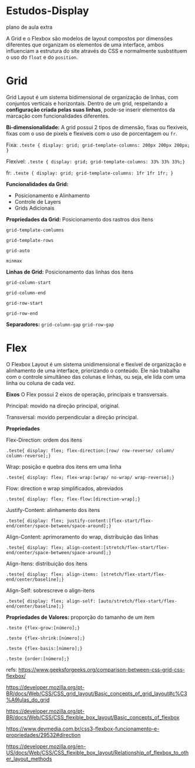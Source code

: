# Estudos-Display
plano de aula extra

A Grid e o Flexbox são modelos de layout compostos por dimensões diferentes que organizam os elementos de uma interface, ambos influenciam a estrutura do site através do CSS e normalmente susbstituem o uso do `float` e do `position`.

# Grid
Grid Layout é um sistema bidimensional de organização de linhas, com conjuntos verticais e horizontais.
Dentro de um grid, respeitando a **configuração criada pelas suas linhas**, pode-se inserir elementos da marcação com funcionalidades diferentes.

**Bi-dimensionalidade:**
  A grid possui 2 tipos de dimensão, fixas ou flexíveis, fixas com o uso de pixels e flexiveis com o uso de porcentagem ou `fr`. 
  
  Fixa:
```.teste { display: grid; grid-template-columns: 200px 200px 200px; }```

Flexível:
```.teste { display: grid; grid-template-columns: 33% 33% 33%;}```

fr: 
```.teste { display: grid; grid-template-columns: 1fr 1fr 1fr; }```

**Funcionalidades da Grid:**
- Posicionamento e Alinhamento
- Controle de Layers
- Grids Adicionais

**Propriedades da Grid:**
Posicionamento dos rastros dos itens

`grid-template-comlumns`

`grid-template-rows`

`grid-auto`

`minmax`

**Linhas de Grid:**
Posicionamento das linhas dos itens

`grid-column-start`

`grid-column-end`

`grid-row-start`

`grid-row-end`

**Separadores:**
 `grid-column-gap`
 `grid-row-gap`

# Flex
O Flexbox Layout é um sistema unidimensional e flexível de organização e alinhamento de uma interface, priorizando o conteúdo.
Ele não trabalha com o controle simultâneo das colunas e linhas, ou seja, ele lida com uma linha ou coluna de cada vez.

**Eixos**
O Flex possui 2 eixos de operação, principais e transversais.

Principal:
movido na direção principal, original.

Transversal:
movido perpendicular a direção principal.

**Propriedades** 

Flex-Direction:
ordem dos itens

```.teste{ display: flex; flex-direction:[row/ row-reverse/ column/ column-reverse];}```

Wrap:
posição e quebra dos itens em uma linha

```.teste{ display: flex; flex-wrap:[wrap/ no-wrap/ wrap-reverse];}```

Flow:
direction e wrap simplificados, abreviados

```.teste{ display: flex; flex-flow:[direction-wrap];}```

Justify-Content:
alinhamento dos itens

```.teste{ display: flex; justify-content:[flex-start/flex-end/center/space-between/space-around];}```

Align-Content:
aprimoramento do wrap, distribuição das linhas

```.teste{ display: flex; align-content:[stretch/flex-start/flex-end/center/space-between/space-around];}```

Align-Itens:
distribuição dos itens

```.teste{ display: flex; align-items: [stretch/flex-start/flex-end/center/baseline];}```

Align-Self:
sobrescreve o align-itens

```.teste{ display: flex; align-self: [auto/stretch/flex-start/flex-end/center/baseline];}```

**Propriedades de Valores:**
proporção do tamanho de um item

```.teste {flex-grow:[número];}```

```.teste {flex-shrink:[número];}```

```.teste {flex-basis:[número];}```

```.teste {order:[número];}```


refs:
https://www.geeksforgeeks.org/comparison-between-css-grid-css-flexbox/

https://developer.mozilla.org/pt-BR/docs/Web/CSS/CSS_grid_layout/Basic_concepts_of_grid_layout#c%C3%A9lulas_do_grid

https://developer.mozilla.org/pt-BR/docs/Web/CSS/CSS_flexible_box_layout/Basic_concepts_of_flexbox

https://www.devmedia.com.br/css3-flexbox-funcionamento-e-propriedades/29532#direction

https://developer.mozilla.org/en-US/docs/Web/CSS/CSS_flexible_box_layout/Relationship_of_flexbox_to_other_layout_methods
